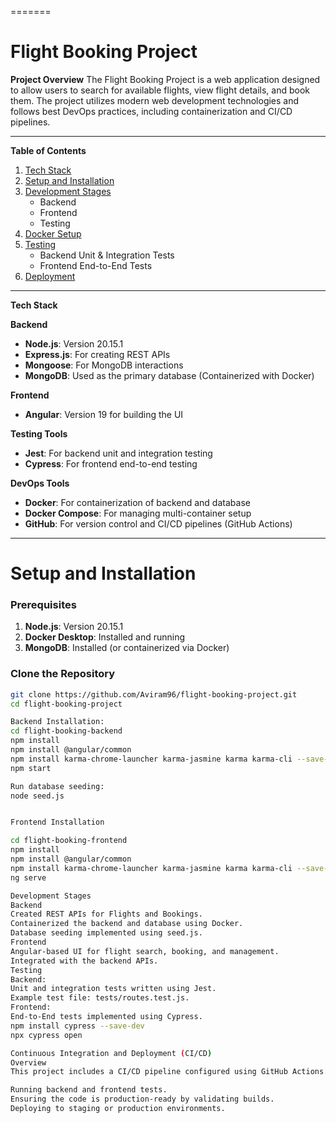 
=======
# Flight Booking Project

**Project Overview**
The Flight Booking Project is a web application designed to allow users to search for available flights, view flight details, and book them. The project utilizes modern web development technologies and follows best DevOps practices, including containerization and CI/CD pipelines.

---

**Table of Contents**
1. [Tech Stack](#tech-stack)
2. [Setup and Installation](#setup-and-installation)
3. [Development Stages](#development-stages)
    - Backend
    - Frontend
    - Testing
4. [Docker Setup](#docker-setup)
5. [Testing](#testing)
    - Backend Unit & Integration Tests
    - Frontend End-to-End Tests
6. [Deployment](#deployment)

---

**Tech Stack**

**Backend**
- **Node.js**: Version 20.15.1
- **Express.js**: For creating REST APIs
- **Mongoose**: For MongoDB interactions
- **MongoDB**: Used as the primary database (Containerized with Docker)

**Frontend**
- **Angular**: Version 19 for building the UI

**Testing Tools**
- **Jest**: For backend unit and integration testing
- **Cypress**: For frontend end-to-end testing

**DevOps Tools**
- **Docker**: For containerization of backend and database
- **Docker Compose**: For managing multi-container setup
- **GitHub**: For version control and CI/CD pipelines (GitHub Actions)

---
# **Setup and Installation**

### **Prerequisites**
1. **Node.js**: Version 20.15.1
2. **Docker Desktop**: Installed and running
3. **MongoDB**: Installed (or containerized via Docker)

### **Clone the Repository**
```bash
git clone https://github.com/Aviram96/flight-booking-project.git
cd flight-booking-project

Backend Installation:
cd flight-booking-backend
npm install
npm install @angular/common
npm install karma-chrome-launcher karma-jasmine karma karma-cli --save-dev
npm start

Run database seeding:
node seed.js


Frontend Installation

cd flight-booking-frontend
npm install
npm install @angular/common
npm install karma-chrome-launcher karma-jasmine karma karma-cli --save-dev
ng serve

Development Stages
Backend
Created REST APIs for Flights and Bookings.
Containerized the backend and database using Docker.
Database seeding implemented using seed.js.
Frontend
Angular-based UI for flight search, booking, and management.
Integrated with the backend APIs.
Testing
Backend:
Unit and integration tests written using Jest.
Example test file: tests/routes.test.js.
Frontend:
End-to-End tests implemented using Cypress.
npm install cypress --save-dev
npx cypress open

Continuous Integration and Deployment (CI/CD)
Overview
This project includes a CI/CD pipeline configured using GitHub Actions. The pipeline automates:

Running backend and frontend tests.
Ensuring the code is production-ready by validating builds.
Deploying to staging or production environments.

